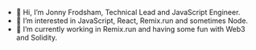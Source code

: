 - 👋 Hi, I’m Jonny Frodsham, Technical Lead and JavaScript Engineer.
- 👀 I’m interested in JavaScript, React, Remix.run and sometimes Node.
- 🌱 I’m currently working in Remix.run and having some fun with Web3 and Solidity.

<!---
roninfrodsham/roninfrodsham is a ✨ special ✨ repository because its `README.md` (this file) appears on your GitHub profile.
You can click the Preview link to take a look at your changes.
--->
